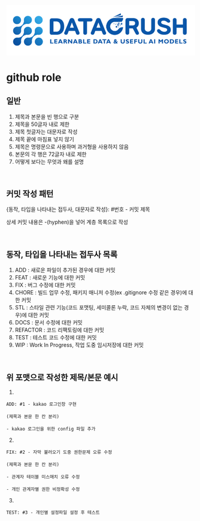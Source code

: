 [<img src="https://github.com/datacrush-ai/.github/blob/main/profile/img/logo.png">](datacrush.ai)

# github role

## 일반

1. 제목과 본문을 빈 행으로 구분
2. 제목을 50글자 내로 제한
3. 제목 첫글자는 대문자로 작성
4. 제목 끝에 마침표 넣지 않기
5. 제목은 명령문으로 사용하며 과거형을 사용하지 않음
6. 본문의 각 행은 72글자 내로 제한
7. 어떻게 보다는 무엇과 왜를 설명

 
<br>

## 커밋 작성 패턴

{동작, 타입을 나타내는 접두사, 대문자로 작성}: #번호 - 커밋 제목

상세 커밋 내용은 -(hyphen)을 넣어 계층 목록으로 작성

<br>

## 동작, 타입을 나타내는 접두사 목록

1. ADD : 새로운 파일이 추가된 경우에 대한 커밋
2. FEAT : 새로운 기능에 대한 커밋
3. FIX : 버그 수정에 대한 커밋
4. CHORE : 빌드 업무 수정, 패키지 매니저 수정(ex .gitignore 수정 같은 경우)에 대한 커밋
5. STL : 스타일 관련 기능(코드 포맷팅, 세미콜론 누락, 코드 자체의 변경이 없는 경우)에 대한 커밋
6. DOCS : 문서 수정에 대한 커밋
7. REFACTOR :  코드 리팩토링에 대한 커밋
8. TEST : 테스트 코드 수정에 대한 커밋
9. WIP : Work In Progress, 작업 도중 임시저장에 대한 커밋

 
<br>

## 위 포맷으로 작성한 제목/본문 예시

1. 
```
ADD: #1 - kakao 로그인창 구현

(제목과 본문 한 칸 분리)

- kakao 로그인을 위한 config 파일 추가
```


 

2. 
```
FIX: #2 - 자막 불러오기 도중 권한문제 오류 수정

(제목과 본문 한 칸 분리)

- 관계자 테이블 미스매치 오류 수정

- 개인 관계자별 권한 비정확성 수정
```
 

3.
```
TEST: #3 - 개인별 설정파일 설정 후 테스트 
```